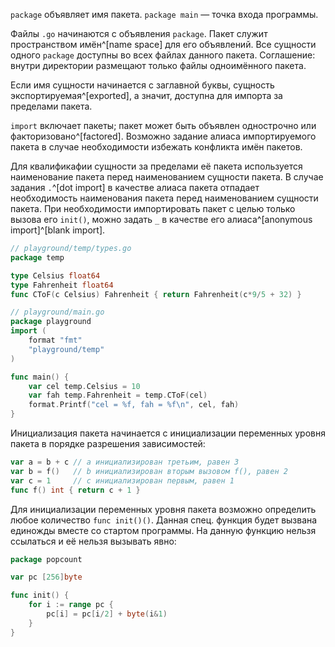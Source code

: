 `package` объявляет имя пакета. `package main` — точка входа программы.

Файлы `.go` начинаются с объявления `package`. Пакет служит пространством имён^[name space] для его объявлений. Все сущности одного `package` доступны во всех файлах данного пакета. Соглашение: внутри директории размещают только файлы одноимённого пакета.

Если имя сущности начинается с заглавной буквы, сущность экспортируемая^[exported], а значит, доступна для импорта за пределами пакета.

`import` включает пакеты; пакет может быть объявлен однострочно или факторизовано^[factored]. Возможно задание алиаса импортируемого пакета в случае необходимости избежать конфликта имён пакетов.

Для квалификафии сущности за пределами её пакета используется наименование пакета перед наименованием сущности пакета. В случае задания `.`^[dot import] в качестве алиаса пакета отпадает необходимость наименования пакета перед наименованием сущности пакета. При необходимости импортировать пакет с целью только вызова его `init()`, можно задать `_` в качестве его алиаса^[anonymous import]^[blank import].

```go
// playground/temp/types.go
package temp

type Celsius float64
type Fahrenheit float64
func CToF(c Celsius) Fahrenheit { return Fahrenheit(c*9/5 + 32) }

// playground/main.go
package playground
import (
    format "fmt"
    "playground/temp"
)

func main() {
    var cel temp.Celsius = 10
    var fah temp.Fahrenheit = temp.CToF(cel)
    format.Printf("cel = %f, fah = %f\n", cel, fah)
}
```

Инициализация пакета начинается с инициализации переменных уровня пакета в порядке разрешения зависимостей:
```go
var a = b + c // a инициализирован третьим, равен 3
var b = f()   // b инициализирован вторым вызовом f(), равен 2
var c = 1     // c инициализирован первым, равен 1
func f() int { return c + 1 }
```

Для инициализации переменных уровня пакета возможно определить любое количество `func init()()`. Данная спец. функция будет вызвана единожды вместе со стартом программы. На данную функцию нельзя ссылаться и её нельзя вызывать явно:
```go
package popcount

var pc [256]byte

func init() {
    for i := range pc {
        pc[i] = pc[i/2] + byte(i&1)
    }
}
```